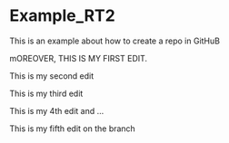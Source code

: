 # Example_RT2
This is an example about how to create a repo in GitHuB


mOREOVER, THIS IS MY FIRST EDIT.

This is my second edit

This is my third edit

This is my 4th edit and ...


This is my fifth edit on the branch
